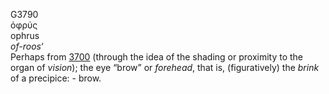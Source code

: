 <body>
  <p>G3790<br>  ὀφρύς  <br> ophrus  <br><i>of-roos‘ </i><br>Perhaps from <a href="g3700.htm">3700</a> (through the idea of the shading or proximity to the organ of <i>vision</i>); the eye “brow” or <i>forehead</i>, that is, (figuratively) the <i>brink</i> of a precipice: - brow.<br></p>
 </body>